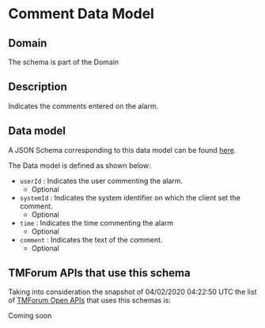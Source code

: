 # Comment Data Model

## Domain

The  schema is part of the  Domain

## Description

Indicates the comments entered on the alarm.

## Data model

A JSON Schema corresponding to this data model can be found
[here](https://github.com/tmforum-rand/schemas/blob/candidates/Common/Comment.schema.json).

The Data model is defined as shown below:
- `userId` : Indicates the user commenting the alarm.
  - Optional
- `systemId` : Indicates the system identifier on which the client set the comment.
  - Optional
- `time` : Indicates the time commenting the alarm
  - Optional
- `comment` : Indicates the text of the comment.
  - Optional




## TMForum APIs that use this schema

Taking into consideration the snapshot of 04/02/2020 04:22:50 UTC the list of [TMForum Open APIs](https://www.tmforum.org/open-apis/) that uses this schemas is:

Coming soon